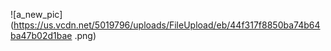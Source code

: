 ![a_new_pic](https://us.vcdn.net/5019796/uploads/FileUpload/eb/44f317f8850ba74b64ba47b02d1bae
.png)
